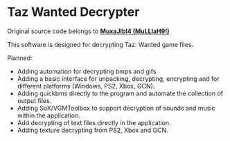 # Taz Wanted Decrypter
Original source code belongs to **[MuxaJlbl4 (MuLLlaH9!)](https://github.com/MuxaJlbl4)**

This software is designed for decrypting Taz: Wanted game files.

Planned:
- Adding automation for decrypting bmps and gifs
- Adding a basic interface for unpacking, decrypting, encrypting and for different platforms (Windows, PS2, Xbox, GCN).
- Adding quickbms directly to the program and automate the collection of output files.
- Adding SoX/VGMToolbox to support decryption of sounds and music within the application.
- Add decrypting of text files directly in the application.
- Adding texture decrypting from PS2, Xbox and GCN.
